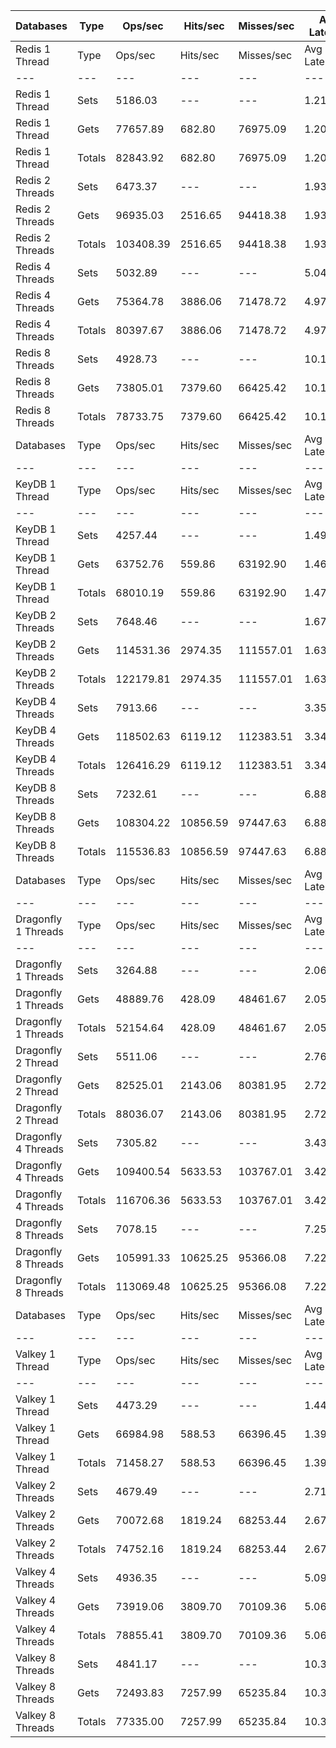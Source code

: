 | Databases | Type | Ops/sec | Hits/sec | Misses/sec | Avg Latency | p50 Latency | p99 Latency | p99.9 Latency | KB/sec |
| --- | --- | --- | --- | --- | --- | --- | --- | --- | --- |
| Redis 1 Thread | Type | Ops/sec | Hits/sec | Misses/sec | Avg Latency | p50 Latency | p99 Latency | p99.9 Latency | KB/sec |
| --- | --- | --- | --- | --- | --- | --- | --- | --- | --- |
Redis 1 Thread | Sets | 5186.03 | --- | --- | 1.21043 | 1.20700 | 2.27100 | 5.24700 | 2835.30 |
Redis 1 Thread | Gets | 77657.89 | 682.80 | 76975.09 | 1.20677 | 1.20700 | 2.27100 | 5.37500 | 3364.86 |
Redis 1 Thread | Totals | 82843.92 | 682.80 | 76975.09 | 1.20700 | 1.20700 | 2.27100 | 5.37500 | 6200.16 |
Redis 2 Threads | Sets | 6473.37 | --- | --- | 1.93634 | 1.91900 | 2.78300 | 8.57500 | 3539.12 |
Redis 2 Threads | Gets | 96935.03 | 2516.65 | 94418.38 | 1.93327 | 1.90300 | 2.94300 | 9.72700 | 5037.21 |
Redis 2 Threads | Totals | 103408.39 | 2516.65 | 94418.38 | 1.93346 | 1.90300 | 2.92700 | 9.66300 | 8576.32 |
Redis 4 Threads | Sets | 5032.89 | --- | --- | 5.04232 | 4.99100 | 8.89500 | 17.02300 | 2751.59 |
Redis 4 Threads | Gets | 75364.78 | 3886.06 | 71478.72 | 4.97322 | 4.92700 | 8.70300 | 16.76700 | 4886.69 |
Redis 4 Threads | Totals | 80397.67 | 3886.06 | 71478.72 | 4.97755 | 4.92700 | 8.70300 | 16.76700 | 7638.28 |
Redis 8 Threads | Sets | 4928.73 | --- | --- | 10.13896 | 9.91900 | 20.09500 | 43.51900 | 2694.64 |
Redis 8 Threads | Gets | 73805.01 | 7379.60 | 66425.42 | 10.12161 | 9.91900 | 21.11900 | 44.03100 | 6583.00 |
Redis 8 Threads | Totals | 78733.75 | 7379.60 | 66425.42 | 10.12270 | 9.91900 | 20.99100 | 44.03100 | 9277.64 |
| Databases | Type | Ops/sec | Hits/sec | Misses/sec | Avg Latency | p50 Latency | p99 Latency | p99.9 Latency | KB/sec |
| --- | --- | --- | --- | --- | --- | --- | --- | --- | --- |
| KeyDB 1 Thread | Type | Ops/sec | Hits/sec | Misses/sec | Avg Latency | p50 Latency | p99 Latency | p99.9 Latency | KB/sec |
| --- | --- | --- | --- | --- | --- | --- | --- | --- | --- |
KeyDB 1 Thread | Sets | 4257.44 | --- | --- | 1.49902 | 1.47100 | 2.49500 | 8.12700 | 2327.62 |
KeyDB 1 Thread | Gets | 63752.76 | 559.86 | 63192.90 | 1.46825 | 1.46300 | 2.31900 | 6.30300 | 2762.02 |
KeyDB 1 Thread | Totals | 68010.19 | 559.86 | 63192.90 | 1.47018 | 1.46300 | 2.33500 | 6.59100 | 5089.64 |
KeyDB 2 Threads | Sets | 7648.46 | --- | --- | 1.67347 | 1.51100 | 4.44700 | 12.86300 | 4181.56 |
KeyDB 2 Threads | Gets | 114531.36 | 2974.35 | 111557.01 | 1.63176 | 1.50300 | 3.88700 | 10.11100 | 5952.03 |
KeyDB 2 Threads | Totals | 122179.81 | 2974.35 | 111557.01 | 1.63437 | 1.51100 | 3.90300 | 10.62300 | 10133.59 |
KeyDB 4 Threads | Sets | 7913.66 | --- | --- | 3.35700 | 3.23100 | 7.58300 | 17.02300 | 4326.56 |
KeyDB 4 Threads | Gets | 118502.63 | 6119.12 | 112383.51 | 3.34335 | 3.23100 | 7.58300 | 16.76700 | 7688.15 |
KeyDB 4 Threads | Totals | 126416.29 | 6119.12 | 112383.51 | 3.34421 | 3.23100 | 7.58300 | 16.76700 | 12014.72 |
KeyDB 8 Threads | Sets | 7232.61 | --- | --- | 6.88348 | 6.52700 | 17.40700 | 49.15100 | 3954.21 |
KeyDB 8 Threads | Gets | 108304.22 | 10856.59 | 97447.63 | 6.88885 | 6.52700 | 17.53500 | 50.43100 | 9673.98 |
KeyDB 8 Threads | Totals | 115536.83 | 10856.59 | 97447.63 | 6.88851 | 6.52700 | 17.53500 | 50.17500 | 13628.19 |
| Databases | Type | Ops/sec | Hits/sec | Misses/sec | Avg Latency | p50 Latency | p99 Latency | p99.9 Latency | KB/sec |
| --- | --- | --- | --- | --- | --- | --- | --- | --- | --- |
| Dragonfly 1 Threads | Type | Ops/sec | Hits/sec | Misses/sec | Avg Latency | p50 Latency | p99 Latency | p99.9 Latency | KB/sec |
| --- | --- | --- | --- | --- | --- | --- | --- | --- | --- |
Dragonfly 1 Threads | Sets | 3264.88 | --- | --- | 2.06626 | 1.81500 | 4.60700 | 8.31900 | 1784.97 |
Dragonfly 1 Threads | Gets | 48889.76 | 428.09 | 48461.67 | 2.05198 | 1.80700 | 4.51100 | 8.12700 | 2117.47 |
Dragonfly 1 Threads | Totals | 52154.64 | 428.09 | 48461.67 | 2.05288 | 1.80700 | 4.51100 | 8.12700 | 3902.44 |
Dragonfly 2 Thread | Sets | 5511.06 | --- | --- | 2.76103 | 2.67100 | 7.83900 | 18.17500 | 3013.01 |
Dragonfly 2 Thread | Gets | 82525.01 | 2143.06 | 80381.95 | 2.72753 | 2.65500 | 7.45500 | 13.82300 | 4288.66 |
Dragonfly 2 Thread | Totals | 88036.07 | 2143.06 | 80381.95 | 2.72963 | 2.65500 | 7.45500 | 14.14300 | 7301.66 |
Dragonfly 4 Threads | Sets | 7305.82 | --- | --- | 3.43105 | 3.55100 | 8.31900 | 18.17500 | 3994.24 |
Dragonfly 4 Threads | Gets | 109400.54 | 5633.53 | 103767.01 | 3.42479 | 3.55100 | 8.31900 | 18.04700 | 7089.80 |
Dragonfly 4 Threads | Totals | 116706.36 | 5633.53 | 103767.01 | 3.42518 | 3.55100 | 8.31900 | 18.04700 | 11084.04 |
Dragonfly 8 Threads | Sets | 7078.15 | --- | --- | 7.25141 | 6.84700 | 23.29500 | 58.87900 | 3869.77 |
Dragonfly 8 Threads | Gets | 105991.33 | 10625.25 | 95366.08 | 7.22819 | 6.84700 | 23.42300 | 58.87900 | 9467.64 |
Dragonfly 8 Threads | Totals | 113069.48 | 10625.25 | 95366.08 | 7.22965 | 6.84700 | 23.42300 | 58.87900 | 13337.41 |
| Databases | Type | Ops/sec | Hits/sec | Misses/sec | Avg Latency | p50 Latency | p99 Latency | p99.9 Latency | KB/sec |
| --- | --- | --- | --- | --- | --- | --- | --- | --- | --- |
| Valkey 1 Thread | Type | Ops/sec | Hits/sec | Misses/sec | Avg Latency | p50 Latency | p99 Latency | p99.9 Latency | KB/sec |
| --- | --- | --- | --- | --- | --- | --- | --- | --- | --- |
Valkey 1 Thread | Sets | 4473.29 | --- | --- | 1.44705 | 1.43100 | 2.27100 | 16.76700 | 2445.63 |
Valkey 1 Thread | Gets | 66984.98 | 588.53 | 66396.45 | 1.39600 | 1.43100 | 2.23900 | 5.95100 | 2902.20 |
Valkey 1 Thread | Totals | 71458.27 | 588.53 | 66396.45 | 1.39920 | 1.43100 | 2.23900 | 6.59100 | 5347.83 |
Valkey 2 Threads | Sets | 4679.49 | --- | --- | 2.71953 | 2.51100 | 6.52700 | 17.53500 | 2558.37 |
Valkey 2 Threads | Gets | 70072.68 | 1819.24 | 68253.44 | 2.67167 | 2.51100 | 6.43100 | 12.09500 | 3641.31 |
Valkey 2 Threads | Totals | 74752.16 | 1819.24 | 68253.44 | 2.67467 | 2.51100 | 6.46300 | 12.47900 | 6199.68 |
Valkey 4 Threads | Sets | 4936.35 | --- | --- | 5.09536 | 5.05500 | 6.59100 | 19.32700 | 2698.80 |
Valkey 4 Threads | Gets | 73919.06 | 3809.70 | 70109.36 | 5.06478 | 5.02300 | 6.71900 | 18.30300 | 4792.04 |
Valkey 4 Threads | Totals | 78855.41 | 3809.70 | 70109.36 | 5.06670 | 5.05500 | 6.68700 | 18.30300 | 7490.84 |
Valkey 8 Threads | Sets | 4841.17 | --- | --- | 10.36985 | 10.04700 | 24.95900 | 49.91900 | 2646.77 |
Valkey 8 Threads | Gets | 72493.83 | 7257.99 | 65235.84 | 10.33484 | 10.04700 | 25.34300 | 48.89500 | 6470.83 |
Valkey 8 Threads | Totals | 77335.00 | 7257.99 | 65235.84 | 10.33703 | 10.04700 | 25.21500 | 49.15100 | 9117.60 |
